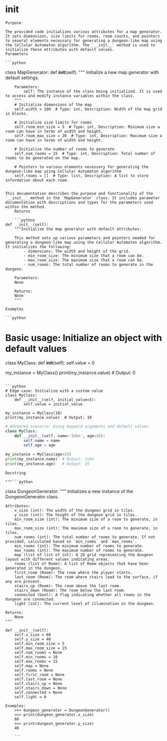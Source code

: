 # __init__

    Purpose

    The provided code initializes various attributes for a map generator. It sets dimensions, size limits for rooms, room counts, and pointers to several elements necessary for generating a dungeon-like map using the Cellular Automaton algorithm. The `__init__` method is used to initialize these attributes with default values.
    Parameters

    ```python
class MapGenerator:
    def __init__(self):
        """
        Initialize a new map generator with default settings.

        Parameters:
            self: The instance of the class being initialized. It is used to access and modify instance variables within the class.
        """
        # Initialize dimensions of the map
        self.width = 100  # Type: int, Description: Width of the map grid in blocks.
        
        # Initialize size limits for rooms
        self.room_min_size = 5  # Type: int, Description: Minimum size a room can have in terms of width and height.
        self.room_max_size = 20  # Type: int, Description: Maximum size a room can have in terms of width and height.
        
        # Initialize the number of rooms to generate
        self.num_rooms = 15  # Type: int, Description: Total number of rooms to be generated on the map.

        # Pointers to various elements necessary for generating the dungeon-like map using Cellular Automaton algorithm
        self.rooms = []  # Type: list, Description: A list to store information about each room.
```

This documentation describes the purpose and functionality of the `__init__` method in the `MapGenerator` class. It includes parameter documentation with descriptions and types for the parameters used within the method.
    Returns

    ```python
def __init__(self):
    """Initialize the map generator with default attributes.

    This method sets up various parameters and pointers needed for generating a dungeon-like map using the Cellular Automaton algorithm. It initializes the following:
        - dimensions: The width and height of the grid.
        - min_room_size: The minimum size that a room can be.
        - max_room_size: The maximum size that a room can be.
        - num_rooms: The total number of rooms to generate in the dungeon.

    Parameters:
    None

    Returns:
    None
    """
```
    Examples

    ```python
# Basic usage: Initialize an object with default values
class MyClass:
    def __init__(self):
        self.value = 0

my_instance = MyClass()
print(my_instance.value)  # Output: 0
```

```python
# Edge case: Initialize with a custom value
class MyClass:
    def __init__(self, initial_value=5):
        self.value = initial_value

my_instance = MyClass(10)
print(my_instance.value)  # Output: 10
```

```python
# Advanced scenario: Using keyword arguments and default values
class MyClass:
    def __init__(self, name='John', age=30):
        self.name = name
        self.age = age

my_instance = MyClass(age=25)
print(my_instance.name)  # Output: John
print(my_instance.age)   # Output: 25
```
    Docstring

    """```python
class DungeonGenerator:
    """
    Initializes a new instance of the DungeonGenerator class.

    Attributes:
        x_size (int): The width of the dungeon grid in tiles.
        y_size (int): The height of the dungeon grid in tiles.
        min_room_size (int): The minimum size of a room to generate, in tiles.
        max_room_size (int): The maximum size of a room to generate, in tiles.
        num_rooms (int): The total number of rooms to generate. If not provided, calculated based on `min_rooms` and `max_rooms`.
        min_rooms (int): The minimum number of rooms to generate.
        max_rooms (int): The maximum number of rooms to generate.
        map (list of list of int): A 2D grid representing the dungeon layout with different values indicating areas.
        rooms (list of Room): A list of Room objects that have been generated in the dungeon.
        first_room (Room): The room where the player starts.
        last_room (Room): The room where stairs lead to the surface, if any are present.
        stairs_up (Room): The room above the last room.
        stairs_down (Room): The room below the last room.
        connected (bool): A flag indicating whether all rooms in the dungeon are connected.
        light (int): The current level of illumination in the dungeon.

    Returns:
        None
    """

    def __init__(self):
        self.x_size = 60
        self.y_size = 40
        self.min_room_size = 5
        self.max_room_size = 15
        self.num_rooms = None
        self.min_rooms = 10
        self.max_rooms = 15
        self.map = None
        self.rooms = None
        self.first_room = None
        self.last_room = None
        self.stairs_up = None
        self.stairs_down = None
        self.connected = None
        self.light = 0

    Examples:
        >>> dungeon_generator = DungeonGenerator()
        >>> print(dungeon_generator.x_size)
        60
        >>> print(dungeon_generator.y_size)
        40
```"""
    ```